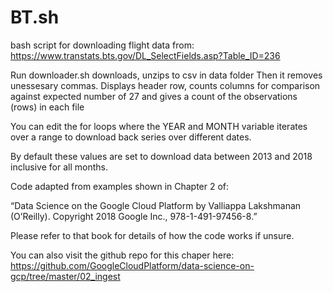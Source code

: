 # BT.sh
bash script for downloading flight data from: https://www.transtats.bts.gov/DL_SelectFields.asp?Table_ID=236

Run downloader.sh downloads, unzips to csv in data folder
Then it removes unessesary commas. Displays header row, counts columns for comparison against expected number of 27 and gives a count of the observations (rows) in each file  

You can edit the for loops where the YEAR and MONTH variable iterates over a range to download back series over different dates.

By default these values are set to download data between 2013 and 2018 inclusive for all months.

Code adapted from examples shown in Chapter 2 of: 

“Data Science on the Google Cloud Platform by Valliappa Lakshmanan (O’Reilly). Copyright 2018 Google Inc., 978-1-491-97456-8.”

Please refer to that book for details of how the code works if unsure.

You can also visit the github repo for this chaper here: https://github.com/GoogleCloudPlatform/data-science-on-gcp/tree/master/02_ingest
